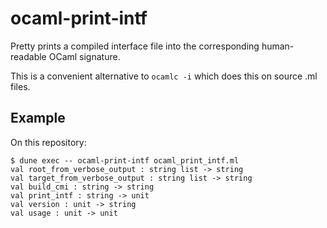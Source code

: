 # ocaml-print-intf

Pretty prints a compiled interface file into the corresponding human-readable
OCaml signature.

This is a convenient alternative to `ocamlc -i` which does this on source .ml
files.

## Example

On this repository:

```
$ dune exec -- ocaml-print-intf ocaml_print_intf.ml
val root_from_verbose_output : string list -> string
val target_from_verbose_output : string list -> string
val build_cmi : string -> string
val print_intf : string -> unit
val version : unit -> string
val usage : unit -> unit
```
